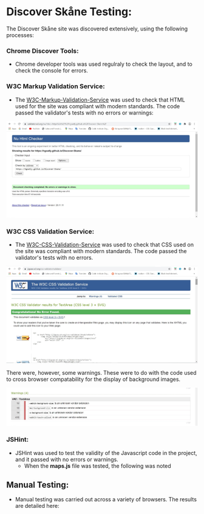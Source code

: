 # Discover Skåne Testing:

The Discover Skåne site was discovered extensively, using the following processes:

### Chrome Discover Tools:

- Chrome developer tools was used regulraly to check the layout, and to check the console for errors.

### W3C Markup Validation Service:

- The [W3C-Markup-Validation-Service](https://validator.w3.org/) was used to check that HTML used for the site was compliant with modern standards.
The code passed the validator's tests with no errors or warnings:

<img src="assets/images/readme-images/html-validator-w3c-results.jpg" alt="Screenshot of the W3 HTML validator results">

### W3C CSS Validation Service: 

- The [W3C-CSS-Validation-Service](https://jigsaw.w3.org/) was used to check that CSS used on the site was compliant with modern standards. The code passed the 
validator's tests with no errors. 

<img src="assets/images/readme-images/w3c-css-validator.jpg" alt="Screenshot of the W3 CSS validator results">

There were, however, some warnings. These were to do with the code used to cross browser compatability for the display of background images.

<img src="assets/images/readme-images/w3c-css-validator-warnings.jpg" alt="Screenshot of the W3 CSS validator warnings">

### JSHint:

- JSHint was used to test the validity of the Javascript code in the project, and it passed with no errors or warnings. 
  - When the **maps.js** file was tested, the following was noted

## Manual Testing:

- Manual testing was carried out across a variety of browsers. The results are detailed here: 